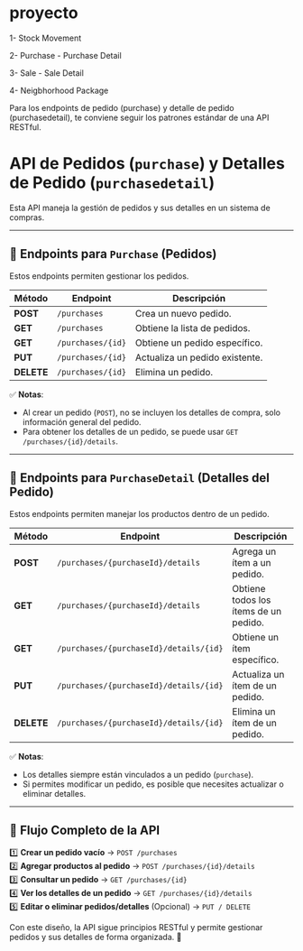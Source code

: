 # proyecto

1- Stock Movement  

2- Purchase - Purchase Detail

3- Sale - Sale Detail

4- Neigbhorhood Package

Para los endpoints de pedido (purchase) y detalle de pedido (purchasedetail), te conviene seguir los patrones estándar de una API RESTful.

# API de Pedidos (`purchase`) y Detalles de Pedido (`purchasedetail`)

Esta API maneja la gestión de pedidos y sus detalles en un sistema de compras.

---

## 📌 **Endpoints para `Purchase` (Pedidos)**

Estos endpoints permiten gestionar los pedidos.

| Método  | Endpoint              | Descripción |
|---------|-----------------------|-------------|
| **POST**   | `/purchases`            | Crea un nuevo pedido. |
| **GET**    | `/purchases`            | Obtiene la lista de pedidos. |
| **GET**    | `/purchases/{id}`       | Obtiene un pedido específico. |
| **PUT**    | `/purchases/{id}`       | Actualiza un pedido existente. |
| **DELETE** | `/purchases/{id}`       | Elimina un pedido. |

✅ **Notas**:
- Al crear un pedido (`POST`), no se incluyen los detalles de compra, solo información general del pedido.
- Para obtener los detalles de un pedido, se puede usar `GET /purchases/{id}/details`.

---

## 📌 **Endpoints para `PurchaseDetail` (Detalles del Pedido)**

Estos endpoints permiten manejar los productos dentro de un pedido.

| Método  | Endpoint                                  | Descripción |
|---------|-------------------------------------------|-------------|
| **POST**   | `/purchases/{purchaseId}/details`         | Agrega un ítem a un pedido. |
| **GET**    | `/purchases/{purchaseId}/details`         | Obtiene todos los ítems de un pedido. |
| **GET**    | `/purchases/{purchaseId}/details/{id}`    | Obtiene un ítem específico. |
| **PUT**    | `/purchases/{purchaseId}/details/{id}`    | Actualiza un ítem de un pedido. |
| **DELETE** | `/purchases/{purchaseId}/details/{id}`    | Elimina un ítem de un pedido. |

✅ **Notas**:
- Los detalles siempre están vinculados a un pedido (`purchase`).
- Si permites modificar un pedido, es posible que necesites actualizar o eliminar detalles.

---

## 🔄 **Flujo Completo de la API**

1️⃣ **Crear un pedido vacío** → `POST /purchases`  
2️⃣ **Agregar productos al pedido** → `POST /purchases/{id}/details`  
3️⃣ **Consultar un pedido** → `GET /purchases/{id}`  
4️⃣ **Ver los detalles de un pedido** → `GET /purchases/{id}/details`  
5️⃣ **Editar o eliminar pedidos/detalles** (Opcional) → `PUT / DELETE`

Con este diseño, la API sigue principios RESTful y permite gestionar pedidos y sus detalles de forma organizada. 🚀

